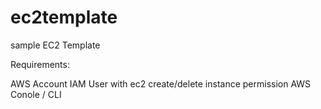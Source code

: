# ec2template
sample EC2 Template


Requirements:

AWS Account
IAM User with ec2 create/delete instance permission
AWS Conole / CLI
